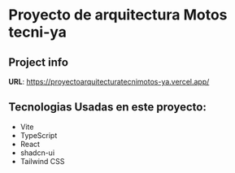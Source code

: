 # Proyecto de arquitectura Motos tecni-ya
## Project info

**URL**: https://proyectoarquitecturatecnimotos-ya.vercel.app/

## Tecnologias Usadas en este proyecto:

- Vite
- TypeScript
- React
- shadcn-ui
- Tailwind CSS



